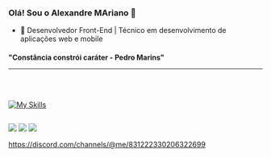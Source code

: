
### Olá! Sou o Alexandre MAriano 👋
 
- 🌱 Desenvolvedor Front-End | Técnico em desenvolvimento de aplicações web e mobile

<h4 style="margin-bottom: 10px">"Constância constrói caráter - Pedro Marins"</h4>



<hr>
<br>
 <!--<div>
  <a href="https://github.com/alexandreSouza31/">
  <img height="180em" src="[https://github-readme-stats.vercel.app/api?](https://github-readme-stats-git-masterrstaa-rickstaa.vercel.app/api?)username=mfcastilho&show_icons=true&theme=dracula&include_all_commits=true&count_private=true"/>
  <img height="180em" src="https://github-readme-stats-git-masterrstaa-rickstaa.vercel.app/api/top-langs/?username=mfcastilho&layout=compact&langs_count=112&theme=dracula"/>
   
  
</div>-->
 
<br>

[![My Skills](https://skillicons.dev/icons?i=js,bootstrap,css,html,git&theme=light)](https://skillicons.dev)
  ##
 
<div> 
 
  <a href = "mailto:alexandre31_m@hotmail.com"><img src="https://img.shields.io/badge/Microsoft_Outlook-0078D4?style=for-the-badge&logo=microsoft-outlook&logoColor=white" target="_blank"></a>
 <a href="https://discord.com/channels/@me/831222330206322699" target="_blank"><img src="https://img.shields.io/badge/-Discord-%23E4405F?style=for-the-badge&logo=discord&logoColor=white" target="_blank"></a>
  <a href="https://www.linkedin.com/in/alexandremariano31/" target="_blank"><img src="https://img.shields.io/badge/-LinkedIn-%230077B5?style=for-the-badge&logo=linkedin&logoColor=white" target="_blank"></a> 


 https://discord.com/channels/@me/831222330206322699
 <!--![Snake animation](https://github.com/mfcastilho/mfcastilho/blob/output/github-contribution-grid-snake.svg)-->
 
</div>
